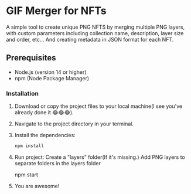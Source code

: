 # GIF Merger for NFTs

A simple tool to create unique PNG NFTS by merging multiple PNG layers, 
with custom parameters including collection name, description, layer size and order, etc... And creating metadata in JSON format for each NFT.

## Prerequisites
- Node.js (version 14 or higher)
- npm (Node Package Manager)

### Installation

1. Download or copy the project files to your local machine(I see you've already done it 😂😂😂).

2. Navigate to the project directory in your terminal.

3. Install the dependencies:
   ```bash
   npm install
4. Run project:
	Create a "layers" folder(If it's missing.)
	Add PNG layers to separate folders in the layers folder

   npm start
5. You are awesome!
